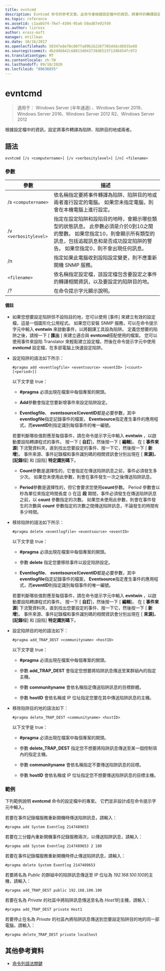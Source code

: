 ```yaml
---
title: evntcmd
description: Evntcmd 命令的參考文章，此命令會根據設定檔中的資訊，將事件的轉譯設定為陷阱、陷阱目的地或兩者。
ms.topic: reference
ms.assetid: c1aabb74-76e7-4304-95a6-50ad87e92fd9
ms.author: lizross
author: eross-msft
manager: mtillman
ms.date: 10/16/2017
ms.openlocfilehash: 50347e8ef8c007fa89b1b226f705d4dcd6935e60
ms.sourcegitcommit: db2d46842c68813d043738d6523f13d8454fc972
ms.translationtype: MT
ms.contentlocale: zh-TW
ms.lasthandoff: 09/10/2020
ms.locfileid: "89636035"
---
```

# <a name="evntcmd"></a>evntcmd

> 適用于： Windows Server (半年通道) 、Windows Server 2019、Windows Server 2016、Windows Server 2012 R2、Windows Server 2012

根據設定檔中的資訊，設定將事件轉譯為陷阱、陷阱目的地或兩者。

## <a name="syntax"></a>語法

```
evntcmd [/s <computername>] [/v <verbositylevel>] [/n] <filename>
```

### <a name="parameters"></a>參數

| 參數 | 描述 |
| --------- | ----------- |
| /s `<computername>` | 依名稱指定要將事件轉譯為陷阱、陷阱目的地或兩者進行設定的電腦。 如果您未指定電腦，則會在本機電腦上進行設定。 |
| /v `<verbositylevel>` | 指定在設定陷阱和設陷目的地時，會顯示哪些類型的狀態訊息。 此參數必須是介於0到10之間的整數。 如果您指定10，則會顯示所有類型的訊息，包括追蹤訊息和是否成功設定陷阱的警告。 如果您指定0，則不會出現任何訊息。 |
| /n | 指定如果此電腦收到設陷設定變更，則不應重新開機 SNMP 服務。 |
| `<filename>` | 依名稱指定設定檔，該設定檔包含要設定之事件的轉譯相關資訊，以及要設定的陷阱目的地。 |
| /? | 在命令提示字元顯示說明。 |

#### <a name="remarks"></a>備註

- 如果您想要設定陷阱但不設陷目的地，您可以使用 [事件] 來建立有效的設定檔，這是一個圖形化公用程式。 如果您已安裝 SNMP 服務，可以在命令提示字元中輸入 **evntwin** 來啟動事件，以將翻譯工具設為陷阱。 定義您想要的陷阱之後，請按一下 [ **匯出** ] 來建立適合與 **evntcmd**搭配使用的檔案。 您可以使用事件來設陷 Translator 來輕鬆建立設定檔，然後在命令提示字元中使用 **evntcmd** 設定檔，在多部電腦上快速設定陷阱。

- 設定陷阱的語法如下所示：

  ```
  #pragma add <eventlogfile> <eventsource> <eventID> [<count> [<period>]]
  ```

  以下文字是 true：

    - **#pragma** 必須出現在檔案中每個專案的開頭。

    - **Add**參數會指定您要新增事件來設定陷阱設定。

    - **Eventlogfile**、 **eventsource**和**eventID**都是必要參數，其中**eventlogfile**指定記錄事件的檔案， **Eventsource**指定產生事件的應用程式，而**eventID**則指定識別每個事件的唯一編號。

    若要判斷哪些值對應至每個事件，請在命令提示字元中輸入 **evntwin** ，以啟動要設陷轉譯程式的事件。 按一下 [ **自訂**]，然後按一下 [ **編輯**]。 在 [ **事件來源**] 下流覽資料夾，直到找出您要設定的事件、按一下它，然後按一下 [ **新增**]。 事件來源、事件記錄檔和事件識別碼的相關資訊會分別出現在 [ **來源]、[記錄**檔] 和 [設陷] **特定識別碼**下。

    - **Count**參數是選擇性的，它會指定在傳送陷阱訊息之前，事件必須發生多少次。 如果您未使用此參數，則會在事件發生一次之後傳送陷阱訊息。

    - **Period**參數是選擇性的，但它會要求您使用**count**參數。 Period 參數會以秒為單位來指定時間長度 () 在這 **段** 期間，事件必須發生在傳送陷阱訊息之前，以 **count** 參數指定的次數。 如果您未使用此參數，則會在事件發生的次數與 ***count*** 參數指定的次數之間傳送陷阱訊息，不論發生的時間有多少時間。

- 移除陷阱的語法如下所示：

  ```
  #pragma delete <eventlogfile> <eventsource> <eventID>
  ```

  以下文字是 true：

    - **#pragma** 必須出現在檔案中每個專案的開頭。

    - 參數 **delete** 指定您要移除事件以設定陷阱設定。

    - **Eventlogfile**、 **eventsource**和**eventID**都是必要參數，其中**eventlogfile**指定記錄事件的檔案， **Eventsource**指定產生事件的應用程式，而**eventID**則指定識別每個事件的唯一編號。

    若要判斷哪些值對應至每個事件，請在命令提示字元中輸入 **evntwin** ，以啟動要設陷轉譯程式的事件。 按一下 [ **自訂**]，然後按一下 [ **編輯**]。 在 [ **事件來源**] 下流覽資料夾，直到找出您要設定的事件、按一下它，然後按一下 [ **新增**]。 事件來源、事件記錄檔和事件識別碼的相關資訊會分別出現在 [ **來源]、[記錄**檔] 和 [設陷] **特定識別碼**下。

- 設定陷阱目的地的語法如下：

  ```
  #pragma add_TRAP_DEST <communityname> <hostID>
  ```

  以下文字是 true：

    - **#pragma** 必須出現在檔案中每個專案的開頭。

    - 參數 **add_TRAP_DEST** 會指定您想要將陷阱訊息傳送至某群組內的指定主機。

    - 參數 **communityname** 會依名稱指定傳送陷阱訊息的目標群體。

    - 參數 **hostID** 會依名稱或 IP 位址指定您要在其中傳送陷阱訊息的主機。

- 移除陷阱目的地的語法如下：

  ```
  #pragma delete_TRAP_DEST <communityname> <hostID>
  ```

  以下文字是 true：

    - **#pragma** 必須出現在檔案中每個專案的開頭。

    - 參數 **delete_TRAP_DEST** 指定您不想要將陷阱訊息傳送至某一個控制項內的指定主機。

    - 參數 **communityname** 會依名稱指定不要傳送陷阱訊息的目標。

    - 參數 **hostID** 會依名稱或 IP 位址指定您不想要傳送陷阱訊息的目標主機。

### <a name="examples"></a>範例

下列範例說明 **evntcmd** 命令的設定檔中的專案。 它們並非設計成在命令提示字元中輸入。

若要在事件記錄檔服務重新開機時傳送陷阱訊息，請輸入：

```
#pragma add System Eventlog 2147489653
```

若要在三分鐘內重新開機事件記錄服務兩次，以傳送陷阱訊息，請輸入：

```
#pragma add System Eventlog 2147489653 2 180
```

若要在事件記錄檔服務重新開機時停止傳送陷阱訊息，請輸入：

```
#pragma delete System Eventlog 2147489653
```

若要將名為 *Public* 的群組中的陷阱訊息傳送至 IP 位址為 *192.168.100.100*的主機，請輸入：

```
#pragma add_TRAP_DEST public 192.168.100.100
```

若要在名為 *Private* 的社區中將陷阱訊息傳送至名為 *Host1*的主機，請輸入：

```
#pragma add_TRAP_DEST private Host1
```

若要停止在名為 *Private* 的社區內將陷阱訊息傳送到您要設定陷阱目的地的同一部電腦，請輸入：

```
#pragma delete_TRAP_DEST private localhost
```

## <a name="additional-references"></a>其他參考資料

- [命令列語法關鍵](command-line-syntax-key.md)
